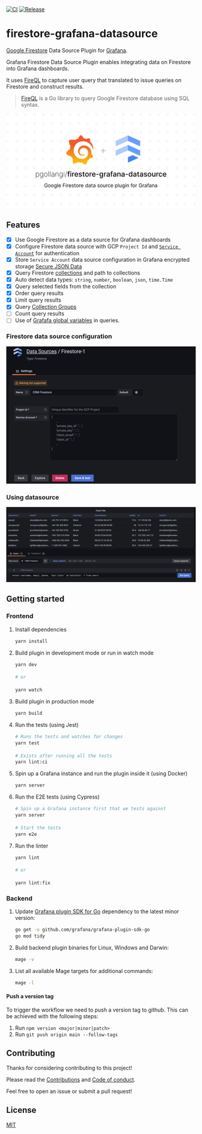 [![CI](https://github.com/pgollangi/firestore-grafana-datasource/actions/workflows/ci.yml/badge.svg)](https://github.com/pgollangi/firestore-grafana-datasource/actions/workflows/ci.yml)
[![Release](https://github.com/pgollangi/firestore-grafana-datasource/actions/workflows/release.yml/badge.svg)](https://github.com/pgollangi/firestore-grafana-datasource/actions/workflows/release.yml)
# firestore-grafana-datasource

[Google Firestore](https://cloud.google.com/firestore) Data Source Plugin for [Grafana](https://grafana.com/).

Grafana Firestore Data Source Plugin enables integrating data on Firestore into Grafana dashboards.

It uses [FireQL](https://github.com/pgollangi/FireQL) to capture user query that translated to issue queries on Firestore and construct results.

> [FireQL](https://github.com/pgollangi/FireQL) is a Go library to query Google Firestore database using SQL syntax.



![](assets/firestore-grafana-datasource.svg)

## Features
- [x] Use Google Firestore as a data source for Grafana dashboards
- [x] Configure Firestore data source with GCP `Project Id` and [`Service Account`](https://cloud.google.com/firestore/docs/security/iam) for authentication
- [x] Store `Service Account` data source configuration in Grafana encrypted storage [Secure JSON Data](https://grafana.com/docs/grafana/latest/developers/plugins/create-a-grafana-plugin/extend-a-plugin/add-authentication-for-data-source-plugins/#encrypt-data-source-configuration)
- [x] Query Firestore [collections](https://firebase.google.com/docs/firestore/data-model#collections) and path to collections
- [x] Auto detect data types: `string`, `number`, `boolean`, `json`, `time.Time`
- [x] Query selected fields from the collection
- [x] Order query results
- [x] Limit query results
- [x] Query [Collection Groups](https://firebase.blog/posts/2019/06/understanding-collection-group-queries)
- [ ] Count query results
- [ ] Use of [Grafafa global variables](https://grafana.com/docs/grafana/latest/dashboards/variables/add-template-variables/#global-variables) in queries.

### Firestore data source configuration

![](src/screenshots/firestore-datasource-configuration.png)

### Using datasource 
![](src/screenshots/query-with-firestore-datasource.png)

## Getting started

### Frontend

1. Install dependencies

   ```bash
   yarn install
   ```

2. Build plugin in development mode or run in watch mode

   ```bash
   yarn dev

   # or

   yarn watch
   ```

3. Build plugin in production mode

   ```bash
   yarn build
   ```

4. Run the tests (using Jest)

   ```bash
   # Runs the tests and watches for changes
   yarn test
   
   # Exists after running all the tests
   yarn lint:ci
   ```

5. Spin up a Grafana instance and run the plugin inside it (using Docker)

   ```bash
   yarn server
   ```

6. Run the E2E tests (using Cypress)

   ```bash
   # Spin up a Grafana instance first that we tests against 
   yarn server
   
   # Start the tests
   yarn e2e
   ```

7. Run the linter

   ```bash
   yarn lint
   
   # or

   yarn lint:fix
   ```

### Backend

1. Update [Grafana plugin SDK for Go](https://grafana.com/docs/grafana/latest/developers/plugins/backend/grafana-plugin-sdk-for-go/) dependency to the latest minor version:

   ```bash
   go get -u github.com/grafana/grafana-plugin-sdk-go
   go mod tidy
   ```

2. Build backend plugin binaries for Linux, Windows and Darwin:

   ```bash
   mage -v
   ```

3. List all available Mage targets for additional commands:

   ```bash
   mage -l
   ```

#### Push a version tag

To trigger the workflow we need to push a version tag to github. This can be achieved with the following steps:

1. Run `npm version <major|minor|patch>`
2. Run `git push origin main --follow-tags`


## Contributing
Thanks for considering contributing to this project!

Please read the [Contributions](CONTRIBUTING.md) and [Code of conduct](CODE_OF_CONDUCT.md). 

Feel free to open an issue or submit a pull request!

## License

[MIT](LICENSE)
